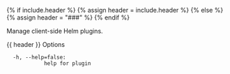 {% if include.header %}
{% assign header = include.header %}
{% else %}
{% assign header = "###" %}
{% endif %}

Manage client-side Helm plugins.


{{ header }} Options

```shell
  -h, --help=false:
            help for plugin
```


